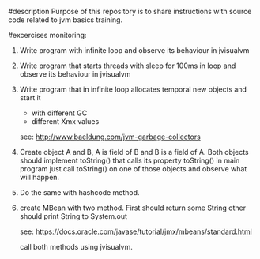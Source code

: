 #description
Purpose of this repository is to share instructions with source code related to jvm basics training.

#excercises monitoring:
1. Write program with infinite loop and observe its behaviour in jvisualvm
2. Write program that starts threads with sleep for 100ms in loop and observe its behaviour in jvisualvm
3. Write program that in infinite loop allocates temporal new objects and start it 
   - with different GC
   - different Xmx values
   
   see: http://www.baeldung.com/jvm-garbage-collectors
   
4. Create object A and B, A is field of B and B is a field of A. Both objects should implement 
   toString() that calls its property toString() in main program just call toString() on one 
   of those objects and observe what will happen.
5. Do the same with hashcode method.
6. create MBean with two method. First should return some String other should print String to System.out

   see: https://docs.oracle.com/javase/tutorial/jmx/mbeans/standard.html
   
   call both methods using jvisualvm.
 